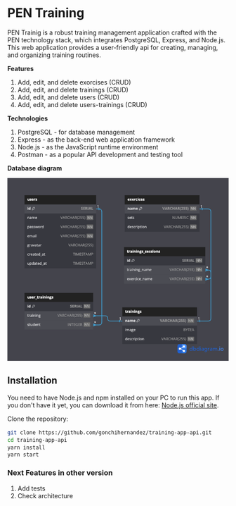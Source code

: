 # PEN Training

PEN Trainig is a robust training management application crafted with the PEN technology stack, which integrates PostgreSQL, Express, and Node.js. This web application provides a user-friendly api for creating, managing, and organizing training routines.

**Features**

1. Add, edit, and delete exorcises (CRUD)
2. Add, edit, and delete trainings (CRUD)
3. Add, edit, and delete users (CRUD)
4. Add, edit, and delete users-trainings (CRUD)

**Technologies**

1. PostgreSQL - for database management
2. Express - as the back-end web application framework
3. Node.js - as the JavaScript runtime environment
4. Postman - as a popular API development and testing tool

**Database diagram**

![Sample Image](database/diagram.png)

## Installation

You need to have Node.js and npm installed on your PC to run this app. If you don't have it yet, you can download it from here: [Node.js official site](https://nodejs.org/en/download/).

Clone the repository:

```bash
git clone https://github.com/gonchihernandez/training-app-api.git
cd training-app-api
yarn install
yarn start
```

### Next Features in other version

1. Add tests
2. Check architecture
